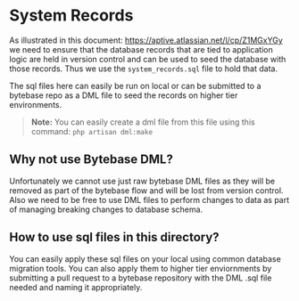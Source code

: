 # System Records

As illustrated in this document: https://aptive.atlassian.net/l/cp/Z1MGxYGy we need to ensure that the database records that are tied to application logic are held in version control and can be used to seed the database with those records. Thus we use the `system_records.sql` file to hold that data.

The sql files here can easily be run on local or can be submitted to a bytebase repo as a DML file to seed the records on higher tier environments.

> **Note:** You can easily create a dml file from this file using this command: `php artisan dml:make`

## Why not use Bytebase DML?

Unfortunately we cannot use just raw bytebase DML files as they will be removed as part of the bytebase flow and will be lost from version control. Also we need to be free to use DML files to perform changes to data as part of managing breaking changes to database schema.

## How to use sql files in this directory?

You can easily apply these sql files on your local using common database migration tools. You can also apply them to higher tier enviornments by submitting a pull request to a bytebase repository with the DML .sql file needed and naming it appropriately.